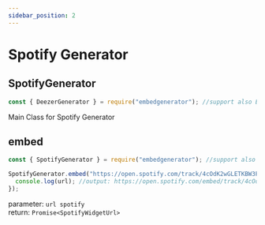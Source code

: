 ```yaml
---
sidebar_position: 2
---
```

# Spotify Generator

## SpotifyGenerator
```js
const { DeezerGenerator } = require("embedgenerator"); //support also ES6 syntax
```
Main Class for Spotify Generator

## embed
  
```js
const { SpotifyGenerator } = require("embedgenerator"); //support also ES6 syntax

SpotifyGenerator.embed("https://open.spotify.com/track/4cOdK2wGLETKBW3PvgPWqT?si=8485dc026c1e4205").then((url) => {
  console.log(url); //output: https://open.spotify.com/embed/track/4cOdK2wGLETKBW3PvgPWqT?utm_source=oembed
});
```
parameter: ```url spotify```<br />
return: ```Promise<SpotifyWidgetUrl>```